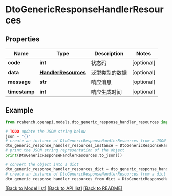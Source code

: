 # DtoGenericResponseHandlerResources


## Properties

Name | Type | Description | Notes
------------ | ------------- | ------------- | -------------
**code** | **int** | 状态码 | [optional] 
**data** | [**HandlerResources**](HandlerResources.md) | 泛型类型的数据 | [optional] 
**message** | **str** | 响应消息 | [optional] 
**timestamp** | **int** | 响应生成时间 | [optional] 

## Example

```python
from rcabench.openapi.models.dto_generic_response_handler_resources import DtoGenericResponseHandlerResources

# TODO update the JSON string below
json = "{}"
# create an instance of DtoGenericResponseHandlerResources from a JSON string
dto_generic_response_handler_resources_instance = DtoGenericResponseHandlerResources.from_json(json)
# print the JSON string representation of the object
print(DtoGenericResponseHandlerResources.to_json())

# convert the object into a dict
dto_generic_response_handler_resources_dict = dto_generic_response_handler_resources_instance.to_dict()
# create an instance of DtoGenericResponseHandlerResources from a dict
dto_generic_response_handler_resources_from_dict = DtoGenericResponseHandlerResources.from_dict(dto_generic_response_handler_resources_dict)
```
[[Back to Model list]](../README.md#documentation-for-models) [[Back to API list]](../README.md#documentation-for-api-endpoints) [[Back to README]](../README.md)


